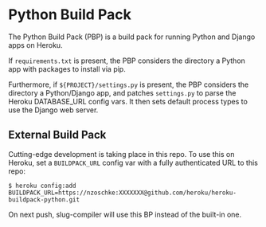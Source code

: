 Python Build Pack
====================
The Python Build Pack (PBP) is a build pack for running Python and Django
apps on Heroku.

If `requirements.txt` is present, the PBP considers the directory a Python app
with packages to install via pip.

Furthermore, if `${PROJECT}/settings.py` is present, the PBP considers the
directory a Python/Django app, and patches `settings.py` to parse the Heroku
DATABASE_URL config vars. It then sets default process types to use the Django
web server.

External Build Pack
----------------------
Cutting-edge development is taking place in this repo. To use this on Heroku,
set a `BUILDPACK_URL` config var with a fully authenticated URL to this repo:

    $ heroku config:add BUILDPACK_URL=https://nzoschke:XXXXXXX@github.com/heroku/heroku-buildpack-python.git

On next push, slug-compiler will use this BP instead of the built-in one.